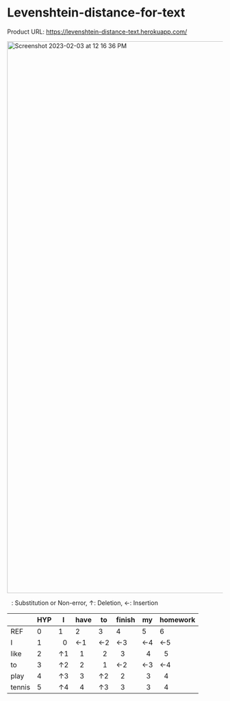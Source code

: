 # Levenshtein-distance-for-text

Product URL: https://levenshtein-distance-text.herokuapp.com/

<img width="1286" alt="Screenshot 2023-02-03 at 12 16 36 PM" src="https://user-images.githubusercontent.com/86846312/216721320-38f2deae-ddef-49f4-8ba7-8a2a922a4d6a.png">

<img src="https://user-images.githubusercontent.com/86846312/216723919-740586ea-6027-4d21-b9b4-c9a2bb1d785c.png" width=10px height=10px>: Substitution or Non-error, 
↑: Deletion, 
←: Insertion

|      |  HYP |   I  | have |  to  |finish|  my  | homework |
|------|------|------|------|------|------|------|----------|
| REF  |   0  |   1  |   2  |   3  |   4  |   5  |     6    |
|  I   |   1  |  <img src="https://user-images.githubusercontent.com/86846312/216723919-740586ea-6027-4d21-b9b4-c9a2bb1d785c.png" width=10px height=10px>0  |  ←1  |  ←2  |  ←3  |  ←4  |    ←5    |
| like |   2  |  ↑1  |  <img src="https://user-images.githubusercontent.com/86846312/216723919-740586ea-6027-4d21-b9b4-c9a2bb1d785c.png" width=10px height=10px>1  |  <img src="https://user-images.githubusercontent.com/86846312/216723919-740586ea-6027-4d21-b9b4-c9a2bb1d785c.png" width=10px height=10px>2  |  <img src="https://user-images.githubusercontent.com/86846312/216723919-740586ea-6027-4d21-b9b4-c9a2bb1d785c.png" width=10px height=10px>3  |  <img src="https://user-images.githubusercontent.com/86846312/216723919-740586ea-6027-4d21-b9b4-c9a2bb1d785c.png" width=10px height=10px>4  |    <img src="https://user-images.githubusercontent.com/86846312/216723919-740586ea-6027-4d21-b9b4-c9a2bb1d785c.png" width=10px height=10px>5    |
| to   |   3  |  ↑2  |  <img src="https://user-images.githubusercontent.com/86846312/216723919-740586ea-6027-4d21-b9b4-c9a2bb1d785c.png" width=10px height=10px>2  |  <img src="https://user-images.githubusercontent.com/86846312/216723919-740586ea-6027-4d21-b9b4-c9a2bb1d785c.png" width=10px height=10px>1  |  ←2  |  ←3  |    ←4    |
| play |   4  |  ↑3  |  <img src="https://user-images.githubusercontent.com/86846312/216723919-740586ea-6027-4d21-b9b4-c9a2bb1d785c.png" width=10px height=10px>3  |  ↑2  |  <img src="https://user-images.githubusercontent.com/86846312/216723919-740586ea-6027-4d21-b9b4-c9a2bb1d785c.png" width=10px height=10px>2  |  <img src="https://user-images.githubusercontent.com/86846312/216723919-740586ea-6027-4d21-b9b4-c9a2bb1d785c.png" width=10px height=10px>3  |    <img src="https://user-images.githubusercontent.com/86846312/216723919-740586ea-6027-4d21-b9b4-c9a2bb1d785c.png" width=10px height=10px>4    |
|tennis|   5  |  ↑4  |  <img src="https://user-images.githubusercontent.com/86846312/216723919-740586ea-6027-4d21-b9b4-c9a2bb1d785c.png" width=10px height=10px>4  |  ↑3  |  <img src="https://user-images.githubusercontent.com/86846312/216723919-740586ea-6027-4d21-b9b4-c9a2bb1d785c.png" width=10px height=10px>3  |  <img src="https://user-images.githubusercontent.com/86846312/216723919-740586ea-6027-4d21-b9b4-c9a2bb1d785c.png" width=10px height=10px>3  |    <img src="https://user-images.githubusercontent.com/86846312/216723919-740586ea-6027-4d21-b9b4-c9a2bb1d785c.png" width=10px height=10px>4    |
